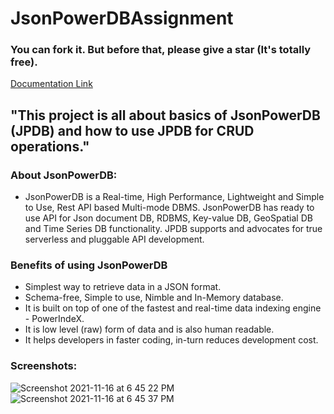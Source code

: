 # JsonPowerDBAssignment
### You can fork it. But before that, please give a star (It's totally free).

[Documentation Link](http://login2explore.com/jpdb/docs.html)
## "This project is all about basics of JsonPowerDB (JPDB) and how to use JPDB for CRUD operations." 

### About JsonPowerDB:

- JsonPowerDB is a Real-time, High Performance, Lightweight and Simple to Use, Rest API based Multi-mode DBMS. JsonPowerDB has ready to use API for Json document DB, RDBMS, Key-value DB, GeoSpatial DB and Time Series DB functionality. JPDB supports and advocates for true serverless and pluggable API development.

### Benefits of using JsonPowerDB

- Simplest way to retrieve data in a JSON format.
- Schema-free, Simple to use, Nimble and In-Memory database.
- It is built on top of one of the fastest and real-time data indexing engine - PowerIndeX.
- It is low level (raw) form of data and is also human readable.
- It helps developers in faster coding, in-turn reduces development cost.

### Screenshots:
![Screenshot 2021-11-16 at 6 45 22 PM](https://user-images.githubusercontent.com/92925844/141992074-71285f46-ecdd-46e7-a7f1-4ef0995cd5eb.png)
![Screenshot 2021-11-16 at 6 45 37 PM](https://user-images.githubusercontent.com/92925844/141992100-b5235cb7-beae-4712-8685-41a68e49f2fc.png)
